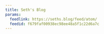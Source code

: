 ```yaml
---
title: Seth's Blog
params:
  feedlink: https://seths.blog/feed/atom/
  feedid: f679faf00938ec98ee48a5f1c22d6a7c
---
```


